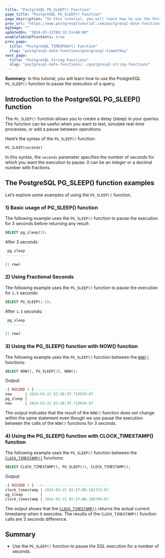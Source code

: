 ```yaml
---
title: "PostgreSQL PG_SLEEP() Function"
page_title: "PostgreSQL PG_SLEEP() Function"
page_description: "In this tutorial, you will learn how to use the PostgreSQL PG_SLEEP() function to pause the execution of a query."
prev_url: "https://www.postgresqltutorial.com/postgresql-date-functions/postgresql-pg_sleep/"
ogImage: ""
updatedOn: "2024-03-21T09:32:51+00:00"
enableTableOfContents: true
prev_page: 
  title: "PostgreSQL TIMEOFDAY() Function"
  slug: "postgresql-date-functions/postgresql-timeofday"
next_page: 
  title: "PostgreSQL String Functions"
  slug: "postgresql-date-functions/../postgresql-string-functions"
---
```





**Summary**: in this tutorial, you will learn how to use the PostgreSQL `PG_SLEEP()` function to pause the execution of a query.


## Introduction to the PostgreSQL PG\_SLEEP() function

The `PG_SLEEP()` function allows you to create a delay (sleep) in your queries. The function can be useful when you want to test, simulate real\-time processes, or add a pause between operations.

Here’s the syntax of the `PG_SLEEP()` function:


```sql
PG_SLEEP(seconds)
```
In this syntax, the `seconds` parameter specifies the number of seconds for which you want the execution to pause. It can be an integer or a decimal number with fractions.


## The PostgreSQL PG\_SLEEP() function examples

Let’s explore some examples of using the `PG_SLEEP()` function.


### 1\) Basic usage of PG\_SLEEP() function

The following example uses the `PG_SLEEP()` function to pause the execution for 3 seconds before returning any result:


```sql
SELECT pg_sleep(3);
```
After 3 seconds:


```sql
 pg_sleep
----------

(1 row)
```

### 2\) Using Fractional Seconds

The following example uses the `PG_SLEEP()` function to pause the execution for `1.5` seconds:


```sql
SELECT PG_SLEEP(1.5);
```
After `1.5` seconds:


```sql
 pg_sleep
----------

(1 row)
```

### 3\) Using the PG\_SLEEP() function with NOW() function

The following example uses the `PG_SLEEP()` function between the [`NOW()`](postgresql-now) functions:


```sql
SELECT NOW(), PG_SLEEP(3), NOW();
```
Output:


```sql
-[ RECORD 1 ]---------------------------
now      | 2024-03-21 02:26:37.710939-07
pg_sleep |
now      | 2024-03-21 02:26:37.710939-07
```
The output indicates that the result of the `NOW()` function does not change within the same statement even though we use pause the execution between the calls of the `NOW()` functions for 3 seconds.


### 4\) Using the PG\_SLEEP() function with CLOCK\_TIMESTAMP() function

The following example uses the `PG_SLEEP()` function between the [`CLOCK_TIMESTAMP()`](postgresql-clock_timestamp) functions:


```sql
SELECT CLOCK_TIMESTAMP(), PG_SLEEP(3), CLOCK_TIMESTAMP();
```
Output:


```sql
-[ RECORD 1 ]---+------------------------------
clock_timestamp | 2024-03-21 02:27:03.181753-07
pg_sleep        |
clock_timestamp | 2024-03-21 02:27:06.186789-07
```
The output shows that the [`CLOCK_TIMESTAMP()`](postgresql-clock_timestamp) returns the actual current timestamp when it executes. The results of the `CLOCK_TIMESTAMP()` function calls are 3 seconds difference.


## Summary

* Use the `PG_SLEEP()` function to pause the SQL execution for a number of seconds.

